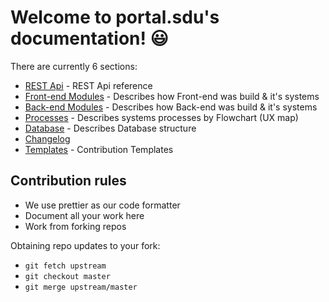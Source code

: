 # Welcome to portal.sdu's documentation! 😃

There are currently 6 sections:

- [REST Api](./01_Rest_Api/index.md) - REST Api reference
- [Front-end Modules](./02_Front-end_Modules/index.md) - Describes how Front-end was build & it's systems
- [Back-end Modules](./03_Back-end_Modules/index.md) - Describes how Back-end was build & it's systems
- [Processes](./04_Processes/index.md) - Describes systems processes by Flowchart (UX map)
- [Database](./05_Database/index.md) - Describes Database structure
- [Changelog](./06_Changelog/index.md)
- [Templates](./07_Templates/index.md) - Contribution Templates

## Contribution rules

- We use prettier as our code formatter
- Document all your work here
- Work from forking repos

Obtaining repo updates to your fork:

- `git fetch upstream`
- `git checkout master`
- `git merge upstream/master`
